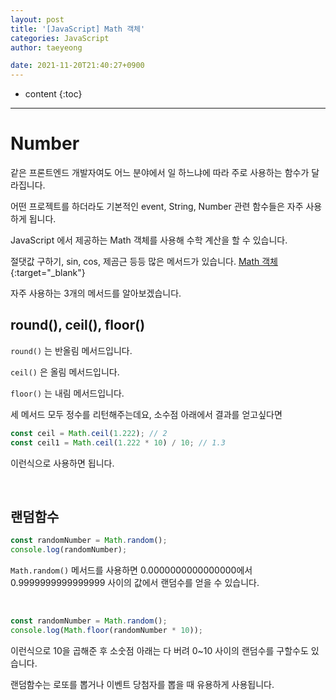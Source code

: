 ```yaml
---
layout: post
title: '[JavaScript] Math 객체'
categories: JavaScript
author: taeyeong

date: 2021-11-20T21:40:27+0900
---
```

* content
{:toc}


---

# Number

같은 프론트엔드 개발자여도 어느 분야에서 일 하느냐에 따라 주로 사용하는 함수가 달라집니다.

어떤 프로젝트를 하더라도 기본적인 event, String, Number 관련 함수들은 자주 사용하게 됩니다.

JavaScript 에서 제공하는 Math 객체를 사용해 수학 계산을 할 수 있습니다.

절댓값 구하기, sin, cos, 제곰근 등등 많은 메서드가 있습니다. [Math 객체](https://www.w3schools.com/js/js_math.asp){:target="\_blank"}

자주 사용하는 3개의 메서드를 알아보겠습니다.

## round(), ceil(), floor()

`round()` 는 반올림 메서드입니다.

`ceil()` 은 올림 메서드입니다.

`floor()` 는 내림 메서드입니다.

세 메서드 모두 정수를 리턴해주는데요, 소수점 아래에서 결과를 얻고싶다면

```javascript
const ceil = Math.ceil(1.222); // 2
const ceil1 = Math.ceil(1.222 * 10) / 10; // 1.3
```

이런식으로 사용하면 됩니다.

<br>

## 랜덤함수

```javascript
const randomNumber = Math.random();
console.log(randomNumber);
```

`Math.random()` 메서드를 사용하면 0.0000000000000000에서 0.9999999999999999 사이의 값에서 랜덤수를 얻을 수 있습니다.

<br>

```javascript
const randomNumber = Math.random();
console.log(Math.floor(randomNumber * 10));
```

이런식으로 10을 곱해준 후 소숫점 아래는 다 버려 0~10 사이의 랜덤수를 구할수도 있습니다.

랜덤함수는 로또를 뽑거나 이벤트 당첨자를 뽑을 때 유용하게 사용됩니다.

